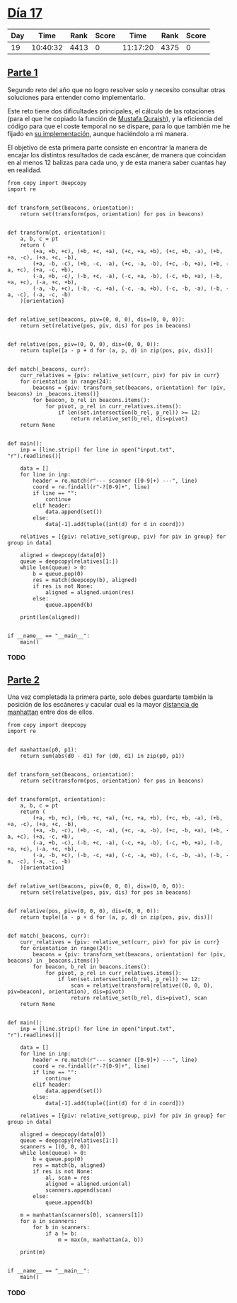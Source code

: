 # [Día 17](./)
| Day | Time     | Rank | Score | Time     | Rank | Score |
|-----|----------|------|-------|----------|------|-------|
| 19  | 10:40:32 | 4413 | 0     | 11:17:20 | 4375 | 0     |

## [Parte 1](./Sol1.py)
Segundo reto del año que no logro resolver solo y necesito consultar otras soluciones para entender como implementarlo.

Este reto tiene dos dificultades principales, el cálculo de las rotaciones (para el que he copiado la función de [Mustafa Quraish](https://github.com/mustafaquraish)),
y la eficiencia del código para que el coste temporal no se dispare, para lo que también me he fijado en [su implementación](https://github.com/mustafaquraish/aoc-2021/blob/master/python/19.py),
aunque haciéndolo a mi manera.

El objetivo de esta primera parte consiste en encontrar la manera de encajar los distintos resultados de cada escáner, de manera
que coincidan en al menos 12 balizas para cada uno, y de esta manera saber cuantas hay en realidad.
```python3
from copy import deepcopy
import re


def transform_set(beacons, orientation):
    return set(transform(pos, orientation) for pos in beacons)


def transform(pt, orientation):
    a, b, c = pt
    return (
        (+a, +b, +c), (+b, +c, +a), (+c, +a, +b), (+c, +b, -a), (+b, +a, -c), (+a, +c, -b),
        (+a, -b, -c), (+b, -c, -a), (+c, -a, -b), (+c, -b, +a), (+b, -a, +c), (+a, -c, +b),
        (-a, +b, -c), (-b, +c, -a), (-c, +a, -b), (-c, +b, +a), (-b, +a, +c), (-a, +c, +b),
        (-a, -b, +c), (-b, -c, +a), (-c, -a, +b), (-c, -b, -a), (-b, -a, -c), (-a, -c, -b)
    )[orientation]


def relative_set(beacons, piv=(0, 0, 0), dis=(0, 0, 0)):
    return set(relative(pos, piv, dis) for pos in beacons)


def relative(pos, piv=(0, 0, 0), dis=(0, 0, 0)):
    return tuple([a - p + d for (a, p, d) in zip(pos, piv, dis)])


def match(_beacons, curr):
    curr_relatives = {piv: relative_set(curr, piv) for piv in curr}
    for orientation in range(24):
        beacons = {piv: transform_set(beacons, orientation) for (piv, beacons) in _beacons.items()}
        for beacon, b_rel in beacons.items():
            for pivot, p_rel in curr_relatives.items():
                if len(set.intersection(b_rel, p_rel)) >= 12:
                    return relative_set(b_rel, dis=pivot)
    return None


def main():
    inp = [line.strip() for line in open("input.txt", "r").readlines()]

    data = []
    for line in inp:
        header = re.match(r"--- scanner ([0-9]+) ---", line)
        coord = re.findall(r"-?[0-9]+", line)
        if line == "":
            continue
        elif header:
            data.append(set())
        else:
            data[-1].add(tuple([int(d) for d in coord]))

    relatives = [{piv: relative_set(group, piv) for piv in group} for group in data]

    aligned = deepcopy(data[0])
    queue = deepcopy(relatives[1:])
    while len(queue) > 0:
        b = queue.pop(0)
        res = match(deepcopy(b), aligned)
        if res is not None:
            aligned = aligned.union(res)
        else:
            queue.append(b)

    print(len(aligned))


if __name__ == "__main__":
    main()
```

#### TODO

## [Parte 2](./Sol2.py)
Una vez completada la primera parte, solo debes guardarte también la posición de los escáneres y cacular cual es la mayor 
[distancia de manhattan](https://es.wikipedia.org/wiki/Geometr%C3%ADa_del_taxista) entre dos de ellos.
```python3
from copy import deepcopy
import re


def manhattan(p0, p1):
    return sum(abs(d0 - d1) for (d0, d1) in zip(p0, p1))


def transform_set(beacons, orientation):
    return set(transform(pos, orientation) for pos in beacons)


def transform(pt, orientation):
    a, b, c = pt
    return (
        (+a, +b, +c), (+b, +c, +a), (+c, +a, +b), (+c, +b, -a), (+b, +a, -c), (+a, +c, -b),
        (+a, -b, -c), (+b, -c, -a), (+c, -a, -b), (+c, -b, +a), (+b, -a, +c), (+a, -c, +b),
        (-a, +b, -c), (-b, +c, -a), (-c, +a, -b), (-c, +b, +a), (-b, +a, +c), (-a, +c, +b),
        (-a, -b, +c), (-b, -c, +a), (-c, -a, +b), (-c, -b, -a), (-b, -a, -c), (-a, -c, -b)
    )[orientation]


def relative_set(beacons, piv=(0, 0, 0), dis=(0, 0, 0)):
    return set(relative(pos, piv, dis) for pos in beacons)


def relative(pos, piv=(0, 0, 0), dis=(0, 0, 0)):
    return tuple([a - p + d for (a, p, d) in zip(pos, piv, dis)])


def match(_beacons, curr):
    curr_relatives = {piv: relative_set(curr, piv) for piv in curr}
    for orientation in range(24):
        beacons = {piv: transform_set(beacons, orientation) for (piv, beacons) in _beacons.items()}
        for beacon, b_rel in beacons.items():
            for pivot, p_rel in curr_relatives.items():
                if len(set.intersection(b_rel, p_rel)) >= 12:
                    scan = relative(transform(relative((0, 0, 0), piv=beacon), orientation), dis=pivot)
                    return relative_set(b_rel, dis=pivot), scan
    return None


def main():
    inp = [line.strip() for line in open("input.txt", "r").readlines()]

    data = []
    for line in inp:
        header = re.match(r"--- scanner ([0-9]+) ---", line)
        coord = re.findall(r"-?[0-9]+", line)
        if line == "":
            continue
        elif header:
            data.append(set())
        else:
            data[-1].add(tuple([int(d) for d in coord]))

    relatives = [{piv: relative_set(group, piv) for piv in group} for group in data]

    aligned = deepcopy(data[0])
    queue = deepcopy(relatives[1:])
    scanners = [(0, 0, 0)]
    while len(queue) > 0:
        b = queue.pop(0)
        res = match(b, aligned)
        if res is not None:
            al, scan = res
            aligned = aligned.union(al)
            scanners.append(scan)
        else:
            queue.append(b)

    m = manhattan(scanners[0], scanners[1])
    for a in scanners:
        for b in scanners:
            if a != b:
                m = max(m, manhattan(a, b))

    print(m)


if __name__ == "__main__":
    main()
```

#### TODO
